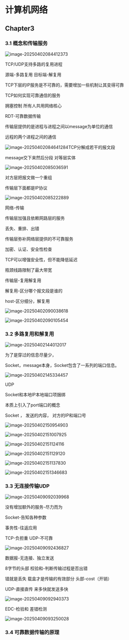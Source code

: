 # 计算机网络

## Chapter3

### 3.1 概念和传输服务



![image-20250402084412373](https://cdn.jsdelivr.net/gh/tprokin11/typora-image/image20250409174107951.png)





TCP/UDP支持多路的复用进程

源端-多路复用 目标端-解复用

TCP下层的IP服务是不可靠的，需要增加一些机制让其变得可靠

TCP如何实现可靠通信的服务 

拥塞控制 所有人共用网络核心  

RDT-可靠数据传输

传输层提供的是进程与进程之间以message为单位的通信

远程的两个进程之间的通信





![image-20250402084641284](https://cdn.jsdelivr.net/gh/tprokin11/typora-image/image20250409174156699.png)TCP分解成若干的报文段  

message交下来然后分段 对等层实体



![image-20250402085036591](https://cdn.jsdelivr.net/gh/tprokin11/typora-image/image20250409174218624.png)

对方层把报文做一个重组

传输层下面都是IP协议 

![image-20250402085222889](https://cdn.jsdelivr.net/gh/tprokin11/typora-image/image20250409174243654.png)

网络-传输 

传输层加强且依赖网路层的服务

丢失、重排、出错 

传输层弥补网络层提供的不可靠服务 

加密、认证、安全性检查

TCP可以增强安全性，但不能降低延迟

瓶颈线路限制了最大带宽 

传输层-复用解复用

解复用-区分哪个报文段是谁的

host-区分细分，解复用

![image-20250402090038618](https://cdn.jsdelivr.net/gh/tprokin11/typora-image/image20250409174322757.png)

![image-20250402090105454](https://cdn.jsdelivr.net/gh/tprokin11/typora-image/image20250409174330542.png)



### 3.2 多路复用和解复用

![image-20250402144012017](https://cdn.jsdelivr.net/gh/tprokin11/typora-image/image20250409174337981.png)

为了是穿过的信息尽量少，

Socket，message本身，Socket包含了一系列的端口信息。

![image-20250402145334457](https://cdn.jsdelivr.net/gh/tprokin11/typora-image/image20250409174409899.png)

UDP

Socket和本地IP本地端口项捆绑

本质上引入了port端口的概念

Socket ， 发送的内容， 对方的IP和端口号

![image-20250402150954903](https://cdn.jsdelivr.net/gh/tprokin11/typora-image/image20250409174420259.png)

![image-20250402151007925](https://cdn.jsdelivr.net/gh/tprokin11/typora-image/image20250409174428285.png)

![image-20250402151124116](https://cdn.jsdelivr.net/gh/tprokin11/typora-image/image20250409174435600.png)

![image-20250402151129120](https://cdn.jsdelivr.net/gh/tprokin11/typora-image/image20250409174442938.png)

![image-20250402151137830](https://cdn.jsdelivr.net/gh/tprokin11/typora-image/image20250409174450197.png)

![image-20250402151346683](https://cdn.jsdelivr.net/gh/tprokin11/typora-image/image20250409174458003.png)





### 3.3 无连接传输UDP

![image-20250409092039968](https://cdn.jsdelivr.net/gh/tprokin11/typora-image/image20250409174505699.png)

没有增加额外的服务-尽力而为 

Socket-告知各种参数

事务性-往返应用 

TCP-负担重 UDP-不可靠 

![image-20250409092436827](https://cdn.jsdelivr.net/gh/tprokin11/typora-image/image20250409174514411.png)

数据报-无连接、独立发送

8字节的头部 校验和-判断传输过程是否出错

错就是丢失   载盒才是传输的有效部分  头部-cost（开销）

UDP-直接直传 来多快就发送多快

![image-20250409092940373](https://cdn.jsdelivr.net/gh/tprokin11/typora-image/image20250409174521846.png)

EDC-检验和 差错检测 

![image-20250409093250028](https://cdn.jsdelivr.net/gh/tprokin11/typora-image/image20250409174529031.png)



### 3.4 可靠数据传输的原理
